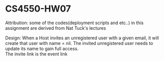 # CS4550-HW07
Attribution: some of the codes(deployment scripts and etc..) in this assignment are derived from Nat Tuck's lectures

Design:
When a Host invites an unregistered user with a given email, it will create that user with name = nil. The invited unregistered user needs to update its
name to gain full access.
<br>
The invite link is the event link
